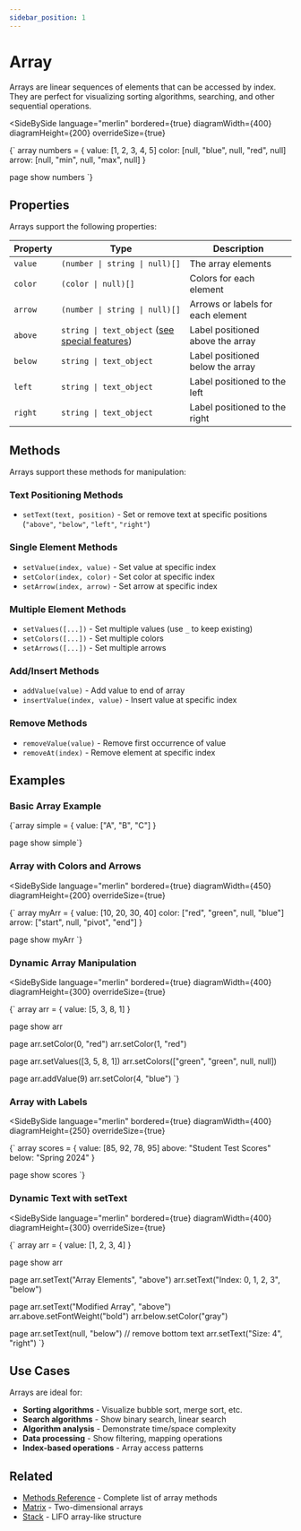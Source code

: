 ```yaml
---
sidebar_position: 1
---
```


# Array

Arrays are linear sequences of elements that can be accessed by index. They are perfect for visualizing sorting algorithms, searching, and other sequential operations.

<SideBySide 
  language="merlin"
  bordered={true}
  diagramWidth={400}
  diagramHeight={200}
  overrideSize={true}
>
{`
array numbers = {
    value: [1, 2, 3, 4, 5]
    color: [null, "blue", null, "red", null]
    arrow: [null, "min", null, "max", null]
}

page
show numbers
`}
</SideBySide>

## Properties

Arrays support the following properties:

| Property | Type | Description |
|----------|------|-------------|
| `value` | `(number \| string \| null)[]` | The array elements |
| `color` | `(color \| null)[]` | Colors for each element |
| `arrow` | `(number \| string \| null)[]` | Arrows or labels for each element |
| `above` | `string \| text_object` ([see special features](./text#special-features)) | Label positioned above the array|
| `below` | `string \| text_object` | Label positioned below the array|
| `left` | `string \| text_object` | Label positioned to the left|
| `right` | `string \| text_object` | Label positioned to the right|

## Methods

Arrays support these methods for manipulation:

### Text Positioning Methods
- `setText(text, position)` - Set or remove text at specific positions (`"above"`, `"below"`, `"left"`, `"right"`)

### Single Element Methods
- `setValue(index, value)` - Set value at specific index
- `setColor(index, color)` - Set color at specific index  
- `setArrow(index, arrow)` - Set arrow at specific index

### Multiple Element Methods
- `setValues([...])` - Set multiple values (use `_` to keep existing)
- `setColors([...])` - Set multiple colors
- `setArrows([...])` - Set multiple arrows

### Add/Insert Methods
- `addValue(value)` - Add value to end of array
- `insertValue(index, value)` - Insert value at specific index

### Remove Methods
- `removeValue(value)` - Remove first occurrence of value
- `removeAt(index)` - Remove element at specific index

## Examples

### Basic Array Example

<MermaidLiteViewer>
{`array simple = {
    value: ["A", "B", "C"]
}

page
show simple`}
</MermaidLiteViewer>

### Array with Colors and Arrows

<SideBySide 
  language="merlin"
  bordered={true}
  diagramWidth={450}
  diagramHeight={200}
  overrideSize={true}
>
{`
array myArr = {
    value: [10, 20, 30, 40]
    color: ["red", "green", null, "blue"]
    arrow: ["start", null, "pivot", "end"]
}

page
show myArr
`}
</SideBySide>

### Dynamic Array Manipulation

<SideBySide 
  language="merlin"
  bordered={true}
  diagramWidth={400}
  diagramHeight={300}
  overrideSize={true}
>
{`
array arr = {
    value: [5, 3, 8, 1]
}

page
show arr

page
arr.setColor(0, "red")
arr.setColor(1, "red")

page
arr.setValues([3, 5, 8, 1])
arr.setColors(["green", "green", null, null])

page
arr.addValue(9)
arr.setColor(4, "blue")
`}
</SideBySide>

### Array with Labels

<SideBySide 
  language="merlin"
  bordered={true}
  diagramWidth={400}
  diagramHeight={250}
  overrideSize={true}
>
{`
array scores = {
    value: [85, 92, 78, 95]
    above: "Student Test Scores"
    below: "Spring 2024"
}

page
show scores
`}
</SideBySide>

### Dynamic Text with setText

<SideBySide 
  language="merlin"
  bordered={true}
  diagramWidth={400}
  diagramHeight={300}
  overrideSize={true}
>
{`
array arr = {
    value: [1, 2, 3, 4]
}

page
show arr

page
arr.setText("Array Elements", "above")
arr.setText("Index: 0, 1, 2, 3", "below")

page
arr.setText("Modified Array", "above")
arr.above.setFontWeight("bold")
arr.below.setColor("gray")

page
arr.setText(null, "below")  // remove bottom text
arr.setText("Size: 4", "right")
`}
</SideBySide>

## Use Cases

Arrays are ideal for:
- **Sorting algorithms** - Visualize bubble sort, merge sort, etc.
- **Search algorithms** - Show binary search, linear search
- **Algorithm analysis** - Demonstrate time/space complexity
- **Data processing** - Show filtering, mapping operations
- **Index-based operations** - Array access patterns

## Related

- [Methods Reference](../methods.md) - Complete list of array methods
- [Matrix](./matrix.md) - Two-dimensional arrays
- [Stack](./stack.md) - LIFO array-like structure
